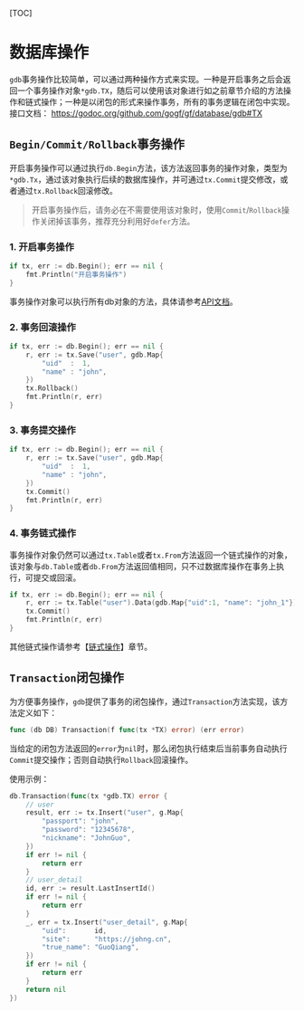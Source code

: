 
[TOC]


# 数据库操作

`gdb`事务操作比较简单，可以通过两种操作方式来实现。一种是开启事务之后会返回一个事务操作对象`*gdb.TX`，随后可以使用该对象进行如之前章节介绍的方法操作和链式操作；一种是以闭包的形式来操作事务，所有的事务逻辑在闭包中实现。接口文档：
https://godoc.org/github.com/gogf/gf/database/gdb#TX



## `Begin/Commit/Rollback`事务操作

开启事务操作可以通过执行`db.Begin`方法，该方法返回事务的操作对象，类型为`*gdb.Tx`，通过该对象执行后续的数据库操作，并可通过`tx.Commit`提交修改，或者通过`tx.Rollback`回滚修改。

> 开启事务操作后，请务必在不需要使用该对象时，使用`Commit`/`Rollback`操作关闭掉该事务，推荐充分利用好`defer`方法。

### 1. 开启事务操作
```go
if tx, err := db.Begin(); err == nil {
    fmt.Println("开启事务操作")
}
```
事务操作对象可以执行所有db对象的方法，具体请参考[API文档](https://godoc.org/github.com/gogf/gf/database/gdb)。

### 2. 事务回滚操作
```go
if tx, err := db.Begin(); err == nil {
    r, err := tx.Save("user", gdb.Map{
        "uid"  :  1,
        "name" : "john",
    })
    tx.Rollback()
    fmt.Println(r, err)
}
```

### 3. 事务提交操作
```go
if tx, err := db.Begin(); err == nil {
    r, err := tx.Save("user", gdb.Map{
        "uid"  :  1,
        "name" : "john",
    })
    tx.Commit()
    fmt.Println(r, err)
}
```

### 4. 事务链式操作
事务操作对象仍然可以通过`tx.Table`或者`tx.From`方法返回一个链式操作的对象，该对象与`db.Table`或者`db.From`方法返回值相同，只不过数据库操作在事务上执行，可提交或回滚。
```go
if tx, err := db.Begin(); err == nil {
    r, err := tx.Table("user").Data(gdb.Map{"uid":1, "name": "john_1"}).Save()
    tx.Commit()
    fmt.Println(r, err)
}
```
其他链式操作请参考【[链式操作](database/gdb/chaining/index.md)】章节。

## `Transaction`闭包操作

为方便事务操作，`gdb`提供了事务的闭包操作，通过`Transaction`方法实现，该方法定义如下：
```go
func (db DB) Transaction(f func(tx *TX) error) (err error)
```
当给定的闭包方法返回的`error`为`nil`时，那么闭包执行结束后当前事务自动执行`Commit`提交操作；否则自动执行`Rollback`回滚操作。

使用示例：
```go
db.Transaction(func(tx *gdb.TX) error {
    // user
    result, err := tx.Insert("user", g.Map{
        "passport": "john",
        "password": "12345678",
        "nickname": "JohnGuo",
    })
    if err != nil {
        return err
    }
    // user_detail
    id, err := result.LastInsertId()
    if err != nil {
        return err
    }
    _, err = tx.Insert("user_detail", g.Map{
        "uid":       id,
        "site":      "https://johng.cn",
        "true_name": "GuoQiang",
    })
    if err != nil {
        return err
    }
    return nil
})
```